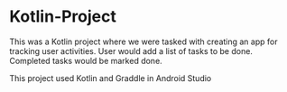 # Kotlin-Project

This was a Kotlin project where we were tasked with creating an app for tracking user activities.
User would add a list of tasks to be done.
Completed tasks would be marked done.

This project used Kotlin and Graddle in Android Studio

